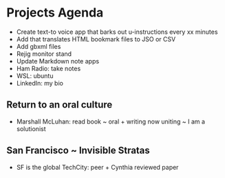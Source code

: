 # Projects Agenda

* Create text-to voice app that barks out u-instructions every xx minutes 
* Add that translates HTML bookmark files to JSO or CSV
* Add gbxml files
* Rejig monitor stand
* Update Markdown note apps
* Ham Radio: take notes
* WSL: ubuntu
* LinkedIn: my bio

## Return to an oral culture

* Marshall McLuhan: read book ~ oral + writing now uniting ~ I am a solutionist

## San Francisco ~ Invisible Stratas

* SF is the global TechCity: peer + Cynthia reviewed paper